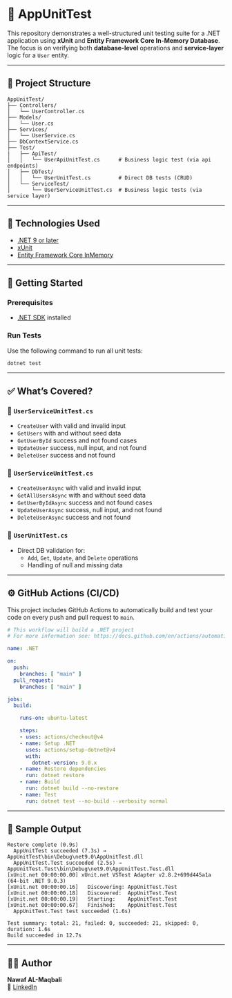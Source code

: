 # 🧪 AppUnitTest

This repository demonstrates a well-structured unit testing suite for a .NET application using **xUnit** and **Entity Framework Core In-Memory Database**. The focus is on verifying both **database-level** operations and **service-layer** logic for a `User` entity.

---

## 📂 Project Structure

```
AppUnitTest/
├── Controllers/
│   └── UserController.cs
├── Models/
│   └── User.cs
├── Services/
│   └── UserService.cs
├── DbContextService.cs
├── Test/
|   ├── ApiTest/
│   │   └── UserApiUnitTest.cs      # Business logic test (via api endpoints)
│   ├── DbTest/
│   │   └── UserUnitTest.cs         # Direct DB tests (CRUD)
│   └── ServiceTest/
│       └── UserServiceUnitTest.cs  # Business logic tests (via service layer)
```

---

## 🧰 Technologies Used

- [.NET 9 or later](https://dotnet.microsoft.com/)
- [xUnit](https://xunit.net/)
- [Entity Framework Core InMemory](https://learn.microsoft.com/en-us/ef/core/providers/in-memory/)

---

## 🚀 Getting Started

### Prerequisites

- [.NET SDK](https://dotnet.microsoft.com/download) installed

### Run Tests

Use the following command to run all unit tests:

```bash
dotnet test
```

---

## ✅ What’s Covered?

### 🔹 `UserServiceUnitTest.cs`

- `CreateUser` with valid and invalid input
- `GetUsers` with and without seed data
- `GetUserById` success and not found cases
- `UpdateUser` success, null input, and not found
- `DeleteUser` success and not found

### 🔹 `UserServiceUnitTest.cs`

- `CreateUserAsync` with valid and invalid input
- `GetAllUsersAsync` with and without seed data
- `GetUserByIdAsync` success and not found cases
- `UpdateUserAsync` success, null input, and not found
- `DeleteUserAsync` success and not found

### 🔹 `UserUnitTest.cs`

- Direct DB validation for:
  - `Add`, `Get`, `Update`, and `Delete` operations
  - Handling of null and missing data

---

## ⚙️ GitHub Actions (CI/CD)

This project includes GitHub Actions to automatically build and test your code on every push and pull request to `main`.

```yaml
# This workflow will build a .NET project
# For more information see: https://docs.github.com/en/actions/automating-builds-and-tests/building-and-testing-net

name: .NET

on:
  push:
    branches: [ "main" ]
  pull_request:
    branches: [ "main" ]

jobs:
  build:

    runs-on: ubuntu-latest

    steps:
    - uses: actions/checkout@v4
    - name: Setup .NET
      uses: actions/setup-dotnet@v4
      with:
        dotnet-version: 9.0.x
    - name: Restore dependencies
      run: dotnet restore
    - name: Build
      run: dotnet build --no-restore
    - name: Test
      run: dotnet test --no-build --verbosity normal
```

---

## 📸 Sample Output

```
Restore complete (0.9s)
  AppUnitTest succeeded (7.3s) → AppUnitTest\bin\Debug\net9.0\AppUnitTest.dll
  AppUnitTest.Test succeeded (2.5s) → AppUnitTest.Test\bin\Debug\net9.0\AppUnitTest.Test.dll
[xUnit.net 00:00:00.00] xUnit.net VSTest Adapter v2.8.2+699d445a1a (64-bit .NET 9.0.3)
[xUnit.net 00:00:00.16]   Discovering: AppUnitTest.Test
[xUnit.net 00:00:00.18]   Discovered:  AppUnitTest.Test
[xUnit.net 00:00:00.19]   Starting:    AppUnitTest.Test
[xUnit.net 00:00:00.67]   Finished:    AppUnitTest.Test
  AppUnitTest.Test test succeeded (1.6s)

Test summary: total: 21, failed: 0, succeeded: 21, skipped: 0, duration: 1.6s
Build succeeded in 12.7s
```

---

## 🙋‍♂️ Author

**Nawaf AL-Maqbali**  
📧 [LinkedIn](https://www.linkedin.com/in/nawaf-al-maqbali-6bb4a6227)
